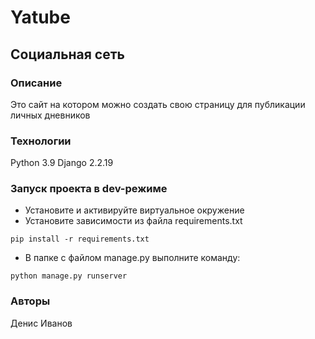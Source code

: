 # Yatube
## Социальная сеть
### Описание
Это сайт на котором можно создать свою страницу для публикации личных дневников
### Технологии
Python 3.9
Django 2.2.19
### Запуск проекта в dev-режиме
- Установите и активируйте виртуальное окружение
- Установите зависимости из файла requirements.txt
```
pip install -r requirements.txt
``` 
- В папке с файлом manage.py выполните команду:
```
python manage.py runserver
```
### Авторы
Денис Иванов
